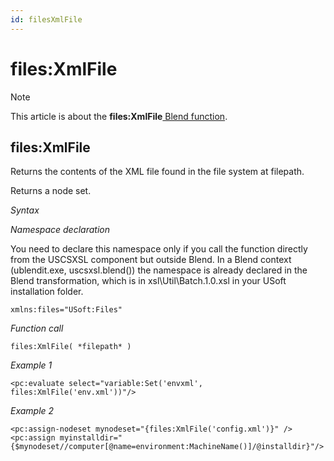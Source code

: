 ```yaml
---
id: filesXmlFile
---
```


# files:XmlFile



> [!NOTE]
> This article is about the **files:XmlFile**[ Blend function](/docs/Repositories/Blend_functions).

## **files:XmlFile**


Returns the contents of the XML file found in the file system at filepath.

Returns a node set.

*Syntax*

*Namespace declaration*

You need to declare this namespace only if you call the function directly from the USCSXSL component but outside Blend. In a Blend context (ublendit.exe, uscsxsl.blend()) the namespace is already declared in the Blend transformation, which is in xsl\\Util\\Batch.1.0.xsl in your USoft installation folder.

```
xmlns:files="USoft:Files"
```

*Function call*

```
files:XmlFile( *filepath* )
```

*Example 1*

```language-xml
<pc:evaluate select="variable:Set('envxml', files:XmlFile('env.xml'))"/>
```

*Example 2*

```language-xml
<pc:assign-nodeset mynodeset="{files:XmlFile('config.xml')}" />
<pc:assign myinstalldir="{$mynodeset//computer[@name=environment:MachineName()]/@installdir}"/>
```

 